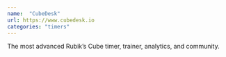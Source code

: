 ```yaml
---
name:  "CubeDesk"
url: https://www.cubedesk.io
categories: "timers"
---
```


The most advanced Rubik’s Cube timer, trainer, analytics, and community.